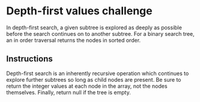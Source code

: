 # Depth-first values challenge

In depth-first search, a given subtree is explored as deeply as possible before the search continues on to another subtree. For a binary search tree, an in order traversal returns the nodes in sorted order.

## Instructions

Depth-first search is an inherently recursive operation which continues to explore further subtrees so long as child nodes are present. Be sure to return the integer values at each node in the array, not the nodes themselves. Finally, return null if the tree is empty.
